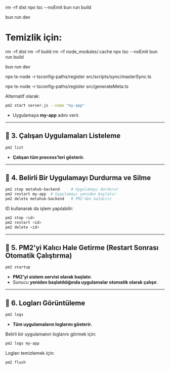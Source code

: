rm -rf dist
npx tsc --noEmit
bun run build

bun run dev





# Temizlik için:
rm -rf dist
rm -rf build
rm -rf node_modules/.cache
npx tsc --noEmit
bun run build

bun run dev



npx ts-node -r tsconfig-paths/register src/scripts/sync/masterSync.ts


npx ts-node -r tsconfig-paths/register src/generateMeta.ts


Alternatif olarak:
```sh
pm2 start server.js --name "my-app"
```
- Uygulamaya **my-app** adını verir.

---

## **📌 3. Çalışan Uygulamaları Listeleme**
```sh
pm2 list
```
- **Çalışan tüm process’leri gösterir.**

---

## **📌 4. Belirli Bir Uygulamayı Durdurma ve Silme**
```sh
pm2 stop metahub-backend     # Uygulamayı durdurur
pm2 restart my-app  # Uygulamayı yeniden başlatır
pm2 delete metahub-backend   # PM2’den kaldırır
```

ID kullanarak da işlem yapılabilir:
```sh
pm2 stop <id>
pm2 restart <id>
pm2 delete <id>
```

---

## **📌 5. PM2'yi Kalıcı Hale Getirme (Restart Sonrası Otomatik Çalıştırma)**
```sh
pm2 startup
```
- **PM2'yi sistem servisi olarak başlatır.**
- Sunucu **yeniden başlatıldığında uygulamalar otomatik olarak çalışır.**

---

## **📌 6. Logları Görüntüleme**
```sh
pm2 logs
```
- **Tüm uygulamaların loglarını gösterir.**

Belirli bir uygulamanın loglarını görmek için:
```sh
pm2 logs my-app
```

Logları temizlemek için:
```sh
pm2 flush
```
